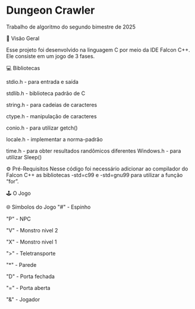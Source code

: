 # Dungeon Crawler
Trabalho de algoritmo do segundo bimestre de 2025

🔭 Visão Geral

Esse projeto foi desenvolvido na linguagem C por meio da IDE Falcon C++. Ele consiste em um jogo de 3 fases.

💻 Bibliotecas

stdio.h - para entrada e saída 

stdlib.h - biblioteca padrão de C 

string.h - para cadeias de caracteres 

ctype.h - manipulação de caracteres 

conio.h - para utilizar getch() 

locale.h - implementar a norma-padrão 

time.h - para obter resultados randômicos diferentes
Windows.h - para utilizar Sleep()


⚙️ Pré-Requisitos
Nesse código foi necessário adicionar ao compilador do Falcon C++ as bibliotecas -std=c99 e -std=gnu99 para utilizar a função “for”.

🕹️ O Jogo

🌐 Símbolos do Jogo
"#" - Espinho

"P" - NPC

"V" - Monstro nivel 2

"X" - Monstro nivel 1

">" - Teletransporte

"*" - Parede

"D" - Porta fechada

"=" - Porta aberta

"&" - Jogador